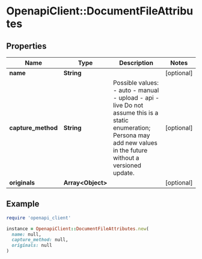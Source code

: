 # OpenapiClient::DocumentFileAttributes

## Properties

| Name | Type | Description | Notes |
| ---- | ---- | ----------- | ----- |
| **name** | **String** |  | [optional] |
| **capture_method** | **String** | Possible values: - auto - manual - upload - api - live  Do not assume this is a static enumeration; Persona may add new values in the future without a versioned update. | [optional] |
| **originals** | **Array&lt;Object&gt;** |  | [optional] |

## Example

```ruby
require 'openapi_client'

instance = OpenapiClient::DocumentFileAttributes.new(
  name: null,
  capture_method: null,
  originals: null
)
```

